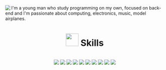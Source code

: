 


<div>
   <img src="https://c.tenor.com/NeJfHqkmdMIAAAAi/tux-linux-penguin.gif" align="left">
    I'm a young man who study programming on my own, focused on back-end and I'm passionate about computing, electronics, music, model airplanes.
</div>



<div id="header" align="center">
  <h1><img src="https://c.tenor.com/GocCvG7hs78AAAAi/rocket-joypixels.gif" width="40"/> Skills</h1>
</div>
<br>

<div id="header" align="center">
<img src="https://img.shields.io/badge/Perl-39457E?style=for-the-badge&logo=perl&logoColor=white">

<img src="https://img.shields.io/badge/Lua-2C2D72?style=for-the-badge&logo=lua&logoColor=white">
  <img src="https://img.shields.io/badge/C-00599C?style=for-the-badge&logo=c&logoColor=white">
  <img src="https://img.shields.io/badge/GNU%20Bash-4EAA25?style=for-the-badge&logo=GNU%20Bash&logoColor=white">
<img src="https://img.shields.io/badge/Shell_Script-121011?style=for-the-badge&logo=gnu-bash&logoColor=white">
    <img src="https://img.shields.io/badge/Python-3776AB?style=for-the-badge&logo=python&logoColor=white">
<img src="https://img.shields.io/badge/PHP-777BB4?style=for-the-badge&logo=php&logoColor=white">

<img src="https://img.shields.io/badge/JavaScript-F7DF1E?style=for-the-badge&logo=javascript&logoColor=black">
  <img src="https://img.shields.io/badge/HTML-239120?style=for-the-badge&logo=html5&logoColor=white">
<img src="https://img.shields.io/badge/Node.js-43853D?style=for-the-badge&logo=node.js&logoColor=white"/>
  </div>


